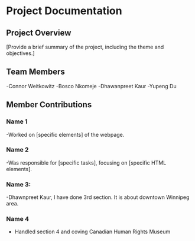 # Project Documentation

## Project Overview

[Provide a brief summary of the project, including the theme and objectives.]

## Team Members

-Connor Weitkowitz
-Bosco Nkomeje
-Dhawanpreet Kaur
-Yupeng Du

## Member Contributions

### Name 1

-Worked on [specific elements] of the webpage.

### Name 2

-Was responsible for [specific tasks], focusing on [specific HTML elements].

### Name 3:

-Dhawnpreet Kaur, I have done 3rd section. It is about downtown Winnipeg area.

### Name 4

- Handled section 4 and coving Canadian Human Rights Museum